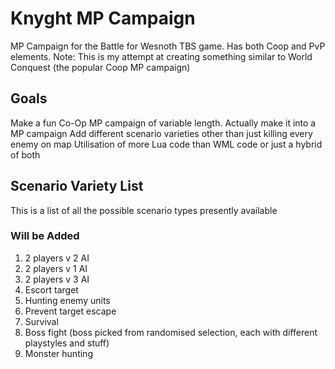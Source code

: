 # Knyght MP Campaign
 MP Campaign for the Battle for Wesnoth TBS game. Has both Coop and PvP elements.
 Note: This is my attempt at creating something similar to World Conquest (the popular Coop MP campaign)

## Goals
 Make a fun Co-Op MP campaign of variable length.
 Actually make it into a MP campaign
 Add different scenario varieties other than just killing every enemy on map
 Utilisation of more Lua code than WML code or just a hybrid of both

## Scenario Variety List
 This is a list of all the possible scenario types presently available
 ### Will be Added
 1. 2 players v 2 AI
 2. 2 players v 1 AI
 3. 2 players v 3 AI
 4. Escort target
 5. Hunting enemy units
 6. Prevent target escape
 7. Survival
 8. Boss fight (boss picked from randomised selection, each with different playstyles and stuff)
 9. Monster hunting
